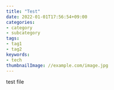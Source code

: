 ```yaml
---
title: "Test"
date: 2022-01-01T17:56:54+09:00
categories:
- category
- subcategory
tags:
- tag1
- tag2
keywords:
- tech
thumbnailImage: //example.com/image.jpg
---
```


<!--more-->
test file